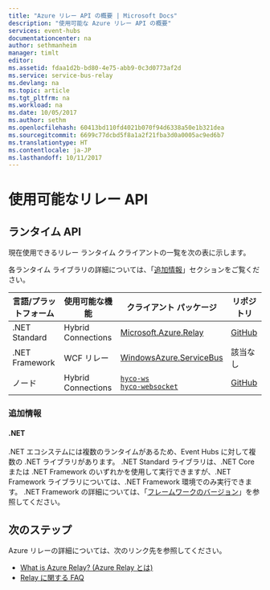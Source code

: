 ```yaml
---
title: "Azure リレー API の概要 | Microsoft Docs"
description: "使用可能な Azure リレー API の概要"
services: event-hubs
documentationcenter: na
author: sethmanheim
manager: timlt
editor: 
ms.assetid: fdaa1d2b-bd80-4e75-abb9-0c3d0773af2d
ms.service: service-bus-relay
ms.devlang: na
ms.topic: article
ms.tgt_pltfrm: na
ms.workload: na
ms.date: 10/05/2017
ms.author: sethm
ms.openlocfilehash: 60413bd110fd4021b070f94d6338a50e1b321dea
ms.sourcegitcommit: 6699c77dcbd5f8a1a2f21fba3d0a0005ac9ed6b7
ms.translationtype: HT
ms.contentlocale: ja-JP
ms.lasthandoff: 10/11/2017
---
```

# <a name="available-relay-apis"></a>使用可能なリレー API

## <a name="runtime-apis"></a>ランタイム API

現在使用できるリレー ランタイム クライアントの一覧を次の表に示します。

各ランタイム ライブラリの詳細については、「[追加情報](#additional-information)」セクションをご覧ください。

| 言語/プラットフォーム | 使用可能な機能 | クライアント パッケージ | リポジトリ |
| --- | --- | --- | --- |
| .NET Standard | Hybrid Connections | [Microsoft.Azure.Relay](https://www.nuget.org/packages/Microsoft.Azure.Relay/) | [GitHub](https://github.com/azure/azure-relay-dotnet) |
| .NET Framework | WCF リレー | [WindowsAzure.ServiceBus](https://www.nuget.org/packages/WindowsAzure.ServiceBus/) | 該当なし |
| ノード | Hybrid Connections | [`hyco-ws`](https://www.npmjs.com/package/hyco-ws)<br/>[`hyco-websocket`](https://www.npmjs.com/package/hyco-websocket) | [GitHub](https://github.com/Azure/azure-relay-node) |

### <a name="additional-information"></a>追加情報

#### <a name="net"></a>.NET
.NET エコシステムには複数のランタイムがあるため、Event Hubs に対して複数の .NET ライブラリがあります。 .NET Standard ライブラリは、.NET Core または .NET Framework のいずれかを使用して実行できますが、.NET Framework ライブラリについては、.NET Framework 環境でのみ実行できます。 .NET Framework の詳細については、「[フレームワークのバージョン](/dotnet/articles/standard/frameworks#framework-versions)」を参照してください。

## <a name="next-steps"></a>次のステップ
Azure リレーの詳細については、次のリンク先を参照してください。
* [What is Azure Relay? (Azure Relay とは)](relay-what-is-it.md)
* [Relay に関する FAQ](relay-faq.md)